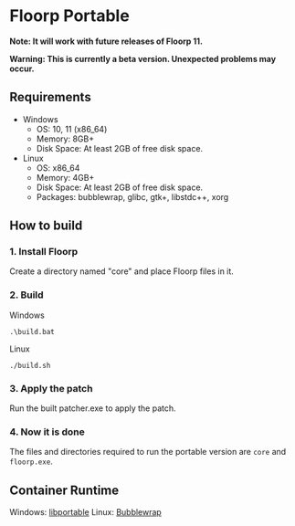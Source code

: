 # Floorp Portable

**Note: It will work with future releases of Floorp 11.**

**Warning: This is currently a beta version. Unexpected problems may occur.**


## Requirements
* Windows
  * OS: 10, 11 (x86_64)
  * Memory: 8GB+
  * Disk Space: At least 2GB of free disk space.
* Linux
  * OS: x86_64
  * Memory: 4GB+
  * Disk Space: At least 2GB of free disk space.
  * Packages: bubblewrap, glibc, gtk+, libstdc++, xorg


## How to build
### 1. Install Floorp
Create a directory named "core" and place Floorp files in it.

### 2. Build
Windows
```
.\build.bat
```
Linux
```
./build.sh
```

### 3. Apply the patch
Run the built patcher.exe to apply the patch.

### 4. Now it is done
The files and directories required to run the portable version are `core` and `floorp.exe`.


## Container Runtime
Windows: [libportable](https://github.com/adonais/libportable)
Linux: [Bubblewrap](https://github.com/containers/bubblewrap)
